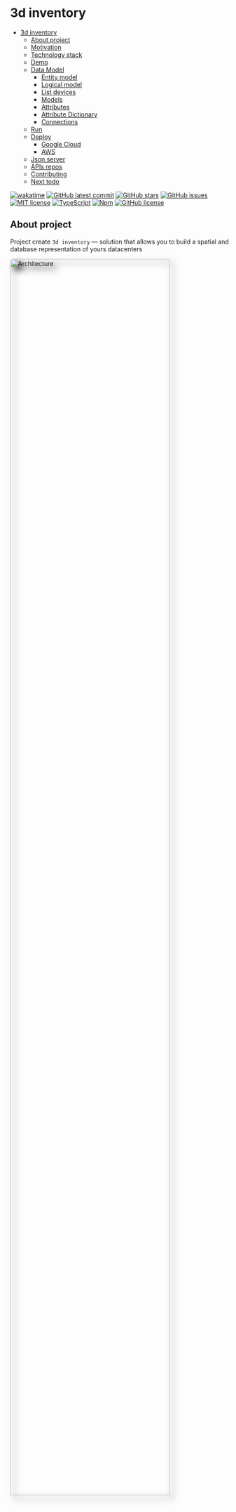 # 3d inventory

- [3d inventory](#3d-inventory)
  - [About project](#about-project)
  - [Motivation](#motivation)
  - [Technology stack](#technology-stack)
  - [Demo](#demo)
  - [Data Model](#data-model)
    - [Entity model](#entity-model)
    - [Logical model](#logical-model)
    - [List devices](#list-devices)
    - [Models](#models)
    - [Attributes](#attributes)
    - [Attribute Dictionary](#attribute-dictionary)
    - [Connections](#connections)
  - [Run](#run)
  - [Deploy](#deploy)
    - [Google Cloud](#google-cloud)
    - [AWS](#aws)
  - [Json server](#json-server)
  - [APIs repos](#apis-repos)
  - [Contributing](#contributing)
  - [Next todo](#next-todo)

[![wakatime](https://wakatime.com/badge/user/3bbeedbe-0c6a-4a01-b3cd-a85d319a03bf/project/018c62ce-6164-4200-bca9-be53af7f6d80.svg)](https://wakatime.com/badge/user/3bbeedbe-0c6a-4a01-b3cd-a85d319a03bf/project/018c62ce-6164-4200-bca9-be53af7f6d80) [![GitHub latest commit](https://badgen.net/github/last-commit/karol-preiskorn/3d-inventory-angular-ui)](https://GitHub.com/karol-preiskorn/3d-inventory-angular-ui/commit/) [![GitHub stars](https://img.shields.io/github/stars/karol-preiskorn/3d-inventory-angular-ui.svg?style=social&label=Star&maxAge=2592000)](https://GitHub.com/karol-preiskorn/3d-inventory-angular-ui/stargazers/) [![GitHub issues](https://img.shields.io/github/issues/karol-preiskorn/3d-inventory-angular-ui.svg)](https://GitHub.com/karol-preiskorn/3d-inventory-angular-ui/issues/)
[![MIT license](https://img.shields.io/badge/License-MIT-blue.svg)](https://lbesson.mit-license.org/) [![TypeScript](https://img.shields.io/badge/--3178C6?logo=typescript&logoColor=ffffff)](https://www.typescriptlang.org/) [![Npm](https://badgen.net/badge/icon/npm?icon=npm&label)](https://https://npmjs.com/) [![GitHub license](https://badgen.net/github/license/karol-preiskorn/3d-inventory-angular-ui)](https://github.com/karol-preiskorn/3d-inventory-angular-ui/blob/master/LICENSE)

## About project

Project create `3d inventory` — solution that allows you to build a spatial and database representation of yours datacenters

<img title="Architecture" src="src/assets/architecture.drawio.png" style="filter: drop-shadow(8px 8px 8px black); border-radius: 1%; margin-bottom: 16px" width="85%">

Project contain three repos:

- https://github.com/karol-preiskorn/3d-inventory-angular-ui
- https://github.com/karol-preiskorn/3d-inventory-mongo-api
- https://github.com/karol-preiskorn/3d-inventory-oracle-api

## Motivation

I'm programming to incorporate database systems. This project covers relevant topics and issues related to create simple and efficient platform for IT inventory.

## Technology stack

- `Angular` 16+ - as a Corp framework.
- `Bootstrap` 5.3+ - logic for insert `UI` data
- `Tree` 150+ - as best graph framework.
- `MongoAtlas`|`Oracle`|`jsonserver` - I want in this project try different solution and different data structure and storage datamodels (relational and noSQL.
- `REST` - prepared `API` in use in `Swagger`.
- `Podman`|`Google Cloud` as containers

## Demo

Demo 3d inventory use three.js framework.

[<img title="3-d inventory the video" src="src/assets/img/3d-inventory-demo.png" style="filter: drop-shadow(8px 8px 8px black); border-radius: 1%;" width="85%"/>](https://youtu.be/rNOxpZ0ti1Q '3-d inventory the video')

This project build from this example contain `three.js` in `Angular`[Tutorial to render 3D Cube in Angular + Three.js](https://srivastavaanurag79.medium.com/hello-cube-your-first-three-js-scene-in-angular-176c44b9c6c0).

## Data Model

This is implementation parametric generic attribute class. All attributes for `Devices`, `Models` and `Connections` are stored in this model.

Parameters types are defined in `Attribute Dictionary`.

In `Attributes` are stored values defined in `Attributes Dictionary` for `Devices`, `Model` and `Connections`. `Attributes Dictionary` are defined for specyfice.

### Entity model

<img title="Entity mode" src="src/assets/Logical.png" style="filter: drop-shadow(0 0 1rem black); border-radius: 1%;" width="85%"/>

### Logical model

<img title="Logical model" src="src/assets/3d-inventory.png" style="filter: drop-shadow(0 0 1rem black); border-radius: 1%;" width="85%"/>

### List devices

<img title="List devices" src="src/assets/img/Screenshot%202023-07-14%20at%2008-48-50%203d%20inventory-watermark.png" style="filter: drop-shadow(0 0 1rem black); border-radius: 1%;" width="80%"/>

### Models

<img title="Models" src="src/assets/img/Screenshot%202023-07-14%20at%2008-49-31%203d%20inventory-watermark.png" style="filter: drop-shadow(0 0 1rem black); border-radius: 1%;" width="80%"/>

### Attributes

<img title="Attributes" src="src/assets/img/Screenshot%202023-07-14%20at%2008-49-42%203d%20inventory-watermark.png" style="filter: drop-shadow(0 0 1rem black); border-radius: 1%;" width="80%"/>

### Attribute Dictionary

<img title="Attribute Dictionary" src="src/assets/img/Screenshot%202023-07-14%20at%2008-49-51%203d%20inventory-watermark.png" style="filter: drop-shadow(0 0 1rem black); border-radius: 1%;" width="80%"/>

### Connections

<img title="Connections" src="src/assets/img/Screenshot%202023-07-14%20at%2008-50-00%203d%20inventory-watermark.png" style="filter: drop-shadow(0 0 1rem black); border-radius: 1%;" width="80%"/>

## Run

```bash
git clone https://github.com/karol-preiskorn/3d-inventory-angular-ui.git
cd 3d-inventory-angular-ui
npm install
npm run start
```

or run separately json-server and ui

```bash
npm run start:json-server
npm run start:ng
```

Goto in browser http://localhost:4200

## Deploy

<https://angular.io/guide/deployment>

Build in first terminal: `ng build --watch` in npm alias:

```bash
npm run build
```

On the second terminal, install a web server (such as `lite-server`), and run it against the output folder. For example:

```bash
lite-server --baseDir='dist/3d-inventory-angular-ui/browser'
```

`npm` alias: `npm run server`

### Google Cloud

tbc

### AWS

```js
npm install -g @aws-amplify/cli
amplify configure
```

## Json server

For testing UI API run `jsonserver`.

In `npm` run script:

```js
"jsonserver:devices": "json-server --watch devices.json"
```

Server `url`:

```json
baseurl = 'http://localhost:3000';
```

Used by `.env` service `this.environmentServiceClass.getSettings('BASEURL')`.

## APIs repos

- Oracle [3d-inventory-oracle-api](https://github.com/karol-preiskorn/3d-inventory-oracle-api)
- Mongo Atlas [3d-inventory-mongo-api](https://github.com/karol-preiskorn/3d-inventory-mongo-api)

## Contributing

Pull requests are welcome. For major changes, please open an [issue](https://github.com/karol-preiskorn/3d-inventory-angular-ui/issues/new) first to discuss what you would like to change.
Please make sure to update tests as appropriate.
Not forget about [code guide-lines](https://github.com/Microsoft/TypeScript/wiki/Coding-guidelines).

## Next todo

- [ ] connection between showing 3d and defined devices.
- [x] build interfance to Mongo Atlas
- [x] Set position and model in data ans show this data in `3d`.
- [ ] Show attributes of `DEVICES`, `MODELS` and `CONNECTIONS`. Waiting for MongoDB|Oracle API.
- [x] Generate `FLOOR`
- [ ] as array of square (x, y, h)
- [x] Use `Mongo` to strore `JSON` data. (starting)
- [x] `Docker` -> serve application in `Github Pages` --> `AWS EC2`
- [ ] Use Dev container in `GitHub` for development.
- [ ] Recognize `Grunt`/`Glup` to `CI`/`DI` use in this project.
- [x] Add actual tasks form `GitHub` during build in README.md.
- [x] Add light/dark theme switch in `UI`
- [ ] Use <https://formly.dev/> ?
- [ ] Create blog on GitHub Pages or use <https://ultimasolution.pl>
